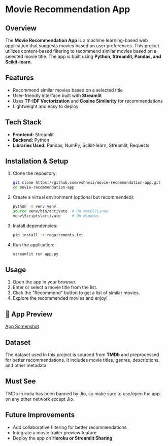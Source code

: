 # Movie Recommendation App

## Overview
The **Movie Recommendation App** is a machine learning-based web application that suggests movies based on user preferences. This project utilizes content-based filtering to recommend similar movies based on a selected movie title. The app is built using **Python, Streamlit, Pandas, and Scikit-learn**.

## Features
- Recommend similar movies based on a selected title
- User-friendly interface built with **Streamlit**
- Uses **TF-IDF Vectorization** and **Cosine Similarity** for recommendations
- Lightweight and easy to deploy

## Tech Stack
- **Frontend:** Streamlit
- **Backend:** Python
- **Libraries Used:** Pandas, NumPy, Scikit-learn, Streamlit, Requests

## Installation & Setup
1. Clone the repository:
   ```sh
   git clone https://github.com/vshnvii/movie-recommendation-app.git
   cd movie-recommendation-app
   ```
2. Create a virtual environment (optional but recommended):
   ```sh
   python -m venv venv
   source venv/bin/activate  # On macOS/Linux
   venv\Scripts\activate     # On Windows
   ```
3. Install dependencies:
   ```sh
   pip install -r requirements.txt
   ```
4. Run the application:
   ```sh
   streamlit run app.py
   ```

## Usage
1. Open the app in your browser.
2. Enter or select a movie title from the list.
3. Click the "Recommend" button to get a list of similar movies.
4. Explore the recommended movies and enjoy!

## 📸 App Preview
[App Screenshot](preview.png)

## Dataset
The dataset used in this project is sourced from **TMDb** and preprocessed for better recommendations. It includes movie titles, genres, descriptions, and other metadata.

## Must See
TMDb in india has been banned by Jio, so make sure to use/open the app on any other network except Jio.

## Future Improvements
- Add collaborative filtering for better recommendations
- Integrate a movie trailer preview feature
- Deploy the app on **Heroku or Streamlit Sharing**





